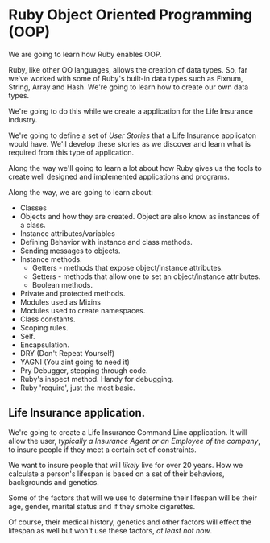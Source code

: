 # Ruby Object Oriented Programming (OOP)

We are going to learn how Ruby enables OOP. 

Ruby, like other OO languages, allows the creation of data types. So, far we've worked with some of Ruby's built-in data types such as Fixnum, String, Array and Hash. We're going to learn how to create our own data types.

We're going to do this while we create a application for the Life Insurance industry. 

We're going to define a set of _User Stories_ that a Life Insurance applicaton would have. We'll develop these stories as we discover and learn what is required from this type of application.

Along the way we'll going to learn a lot about how Ruby gives us the tools to create well designed and implemented applications and programs.

Along the way, we are going to learn about:

* Classes
* Objects and how they are created. Object are also know as instances of a class.
* Instance attributes/variables
* Defining Behavior with instance and class methods.
* Sending messages to objects.
* Instance methods. 
	* Getters - methods that expose object/instance attributes.
	* Setters - methods that allow one to set an object/instance attributes.
	* Boolean methods.
* Private and protected methods.
* Modules used as Mixins
* Modules used to create namespaces.
* Class constants.
* Scoping rules.
* Self.
* Encapsulation.
* DRY (Don't Repeat Yourself)
* YAGNI (You aint going to need it)
* Pry Debugger, stepping through code.
* Ruby's inspect method. Handy for debugging.
* Ruby 'require', just the most basic.


## Life Insurance application.
We're going to create a Life Insurance Command Line application. It will allow the user, _typically a Insurance Agent or an Employee of the company_, to insure people if they meet a certain set of constraints. 

We want to insure people that will _likely_ live for over 20 years. How we calculate a person's lifespan is based on a set of their behaviors, backgrounds and genetics.

Some of the factors that will we use to determine their lifespan will be their age, gender, marital status and if they smoke cigarettes. 

Of course, their medical history, genetics and other factors will effect the lifespan as well but won't use these factors, _at least not now_.
